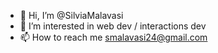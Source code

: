 - 👋 Hi, I’m @SilviaMalavasi
- 👀 I’m interested in web dev / interactions dev
- 📫 How to reach me smalavasi24@gmail.com

<!---
SilviaMalavasi/SilviaMalavasi is a ✨ special ✨ repository because its `README.md` (this file) appears on your GitHub profile.
You can click the Preview link to take a look at your changes.
--->
